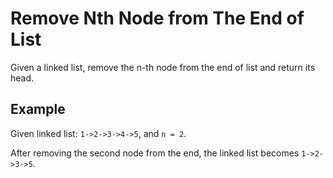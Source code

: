 # Remove Nth Node from The End of List

Given a linked list, remove the n-th node from the end of list and return its
head.

## Example

Given linked list: `1->2->3->4->5`, and `n = 2`.

After removing the second node from the end, the linked list becomes
`1->2->3->5`.
